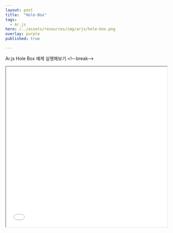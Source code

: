 ```yaml
---
layout: post
title:  "Hole-Box"
tags:
  - Ar.js
hero: /../assets/resources/img/arjs/hole-box.png
overlay: purple
published: true

---
```

Ar.js Hole Box 예제 실행해보기
<!–-break-–>
                                                                         
<iframe width="100%" height="500px;" src="/../assets/resources/html/arjs/holeBox.html"></iframe>
